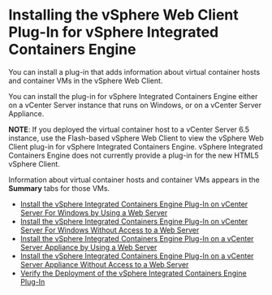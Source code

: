 # Installing the vSphere Web Client Plug-In for vSphere Integrated Containers Engine #

You can install a plug-in that adds information about virtual container hosts and container VMs in the vSphere Web Client.

You can install the plug-in for vSphere Integrated Containers Engine either on a vCenter Server instance that runs on Windows, or on a vCenter Server Appliance. 

**NOTE**: If you deployed the virtual container host to a vCenter Server 6.5 instance, use the Flash-based vSphere Web Client to view the vSphere Web Client plug-in for vSphere Integrated Containers Engine. vSphere Integrated Containers Engine does not currently provide a plug-in for the new HTML5 vSphere Client.

Information about virtual container hosts and container VMs appears in the **Summary** tabs for those VMs.

* [Install the vSphere Integrated Containers Engine Plug-In on vCenter Server For Windows by Using a Web Server](plugin_vc_web.md)
* [Install the vSphere Integrated Containers Engine Plug-In on vCenter Server For Windows Without Access to a Web Server](plugin_vc_no_web.md)
* [Install the vSphere Integrated Containers Engine Plug-In on a vCenter Server Appliance by Using a Web Server](plugin_vcsa_web.md)
* [Install the vSphere Integrated Containers Engine Plug-In on a vCenter Server Appliance Without Access to a Web Server](plugin_vcsa_no_web.md)
* [Verify the Deployment of the vSphere Integrated Containers Engine Plug-In](plugin_verify_deployment.md)
